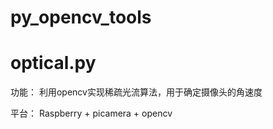 # py_opencv_tools

# optical.py
功能： 利用opencv实现稀疏光流算法，用于确定摄像头的角速度

平台： Raspberry + picamera + opencv

